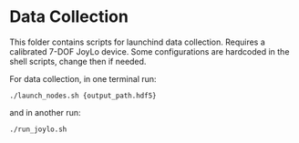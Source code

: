 # Data Collection

This folder contains scripts for launchind data collection. Requires a calibrated 7-DOF JoyLo device. Some configurations are hardcoded in the shell scripts, change then if needed.

For data collection, in one terminal run:
```
./launch_nodes.sh {output_path.hdf5}
```

and in another run:
```
./run_joylo.sh
```
